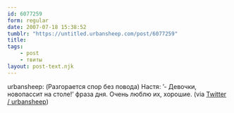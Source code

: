 ```yaml
---
id: 6077259
form: regular
date: 2007-07-18 15:38:52
tumblr: "https://untitled.urbansheep.com/post/6077259"
title:
tags:
    - post
    - твиты
layout: post-text.njk
---
```


<p>urbansheep: (Разгорается спор без повода) Настя: &rsquo;- Девочки, новопассит на столе!&rsquo; фраза дня. Очень люблю их, хорошие. (via <a href="http://twitter.com/urbansheep/statuses/155665922">Twitter / urbansheep</a>)</p>

